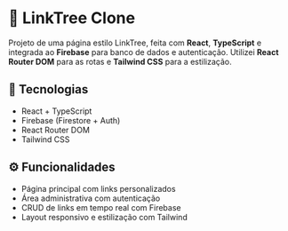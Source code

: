 # 🌲 LinkTree Clone

Projeto de uma página estilo LinkTree, feita com **React**, **TypeScript** e integrada ao **Firebase** para banco de dados e autenticação. Utilizei **React Router DOM** para as rotas e **Tailwind CSS** para a estilização.

## 🚀 Tecnologias

- React + TypeScript
- Firebase (Firestore + Auth)
- React Router DOM
- Tailwind CSS

## ⚙️ Funcionalidades

- Página principal com links personalizados
- Área administrativa com autenticação
- CRUD de links em tempo real com Firebase
- Layout responsivo e estilização com Tailwind
